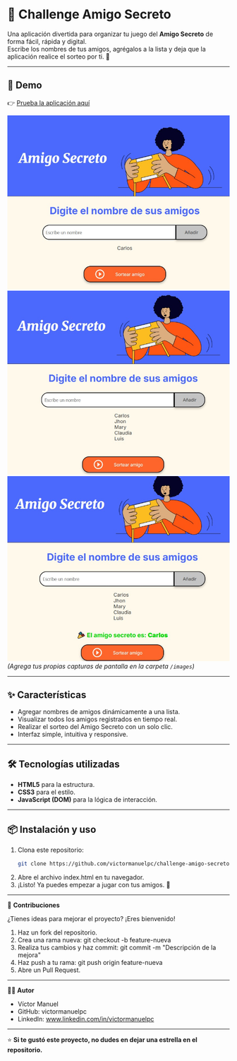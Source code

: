 # 🎁 **Challenge Amigo Secreto**

Una aplicación divertida para organizar tu juego del **Amigo Secreto** de forma fácil, rápida y digital.  
Escribe los nombres de tus amigos, agrégalos a la lista y deja que la aplicación realice el sorteo por ti. 🎉

---

## 🚀 **Demo**

👉 [Prueba la aplicación aquí](https://victormanuelpc.github.com/challenge-amigo-secreto/)  

![Vista principal](./images/captura1.jpg)
![Agregando amigos](./images/captura2.jpg)
![Ejecutando el sorteo del amigo](./images/captura3.jpg)
*(Agrega tus propias capturas de pantalla en la carpeta `/images`)*

---

## ✨ **Características**

- Agregar nombres de amigos dinámicamente a una lista.
- Visualizar todos los amigos registrados en tiempo real.
- Realizar el sorteo del Amigo Secreto con un solo clic.
- Interfaz simple, intuitiva y responsive.

---

## 🛠️ **Tecnologías utilizadas**

- **HTML5** para la estructura.  
- **CSS3** para el estilo.  
- **JavaScript (DOM)** para la lógica de interacción.  

---

## 📦 **Instalación y uso**

1. Clona este repositorio:
   ```bash
   git clone https://github.com/victormanuelpc/challenge-amigo-secreto.git
2. Abre el archivo index.html en tu navegador.
3. ¡Listo! Ya puedes empezar a jugar con tus amigos. 🎉

---

🤝 **Contribuciones**

¿Tienes ideas para mejorar el proyecto? ¡Eres bienvenido!
1. Haz un fork del repositorio.
2. Crea una rama nueva: git checkout -b feature-nueva
3. Realiza tus cambios y haz commit: git commit -m "Descripción de la mejora"
4. Haz push a tu rama: git push origin feature-nueva
5. Abre un Pull Request.

---

👨‍💻 **Autor**

* Víctor Manuel
* GitHub: victormanuelpc
* LinkedIn: www.linkedin.com/in/victormanuelpc

---

⭐ **Si te gustó este proyecto, no dudes en dejar una estrella en el repositorio.**

